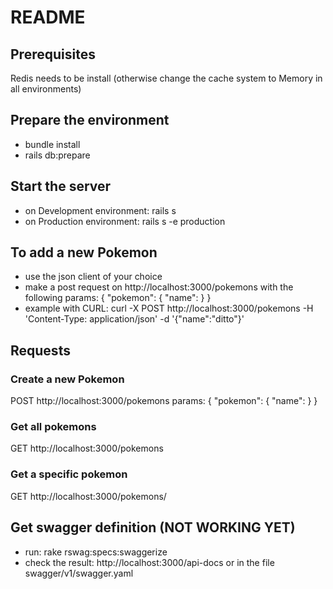 # README

## Prerequisites

Redis needs to be install (otherwise change the cache system to Memory in all environments)

## Prepare the environment

- bundle install
- rails db:prepare

## Start the server

- on Development environment: rails s
- on Production environment: rails s -e production

## To add a new Pokemon

- use the json client of your choice
- make a post request on http://localhost:3000/pokemons with the following params:
{
	"pokemon": {
		"name": <name of the pokemon>
	}
}
- example with CURL: 
curl -X POST http://localhost:3000/pokemons -H 'Content-Type: application/json' -d '{"name":"ditto"}'

## Requests

### Create a new Pokemon

POST http://localhost:3000/pokemons
params: {
  "pokemon": {
		"name": <name of the pokemon>
	}
}

### Get all pokemons

GET http://localhost:3000/pokemons

### Get a specific pokemon

GET http://localhost:3000/pokemons/<id of the pokemon>

## Get swagger definition (NOT WORKING YET)

- run: rake rswag:specs:swaggerize
- check the result: http://localhost:3000/api-docs or in the file swagger/v1/swagger.yaml